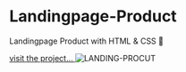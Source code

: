 # Landingpage-Product
Landingpage Product with HTML &amp; CSS 🔵


<a href="https://landingpage-product-html-css-flexbox.netlify.app/"> visit the project... </a>
![LANDING-PROCUT](https://user-images.githubusercontent.com/99296482/176913387-8dcb41bd-61ac-4cf3-b999-60380e459295.jpg)
